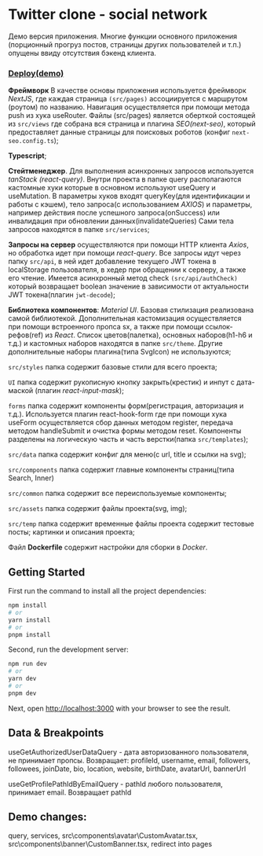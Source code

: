 # Twitter clone - social network

Демо версия приложения. Многие функции основного приложения (порционный прогруз постов, страницы других пользователей и т.п.) опущены ввиду отсутствия бэкенд клиента.

### [Deploy(demo)](https://twitter-clone-frontend-demo.vercel.app/) ###

**Фреймворк** В качестве основы приложения используется фреймворк *NextJS*, где каждая страница `(src/pages)` ассоциируется с маршрутом (роутом) по названию. Навигация осуществляется при помощи метода push из хука useRouter. Файлы (src/pages) является оберткой состоящей из `src/views` где собрана вся страница и плагина *SEO(next-seo)*, который предоставляет данные страницы для поисковых роботов (конфиг `next-seo.config.ts`);

**Typescript**;

**Стейтменеджер**. Для выполнения асинхронных запросов используется *tanStack (react-query)*. Внутри проекта в папке query располагаются кастомные хуки которые в основном используют useQuery и useMutation. В параметры хуков входят queryKey(для идентификации и работы с кэшем), тело запроса(с использованием *AXIOS*) и параметры, например действия после успешного запроса(onSuccess) или инвалидация при обновлении данных(invalidateQueries) Сами тела запросов находятся в папке `src/services`;

**Запросы на сервер** осуществляются при помощи HTTP клиента *Axios*, но обработка идет при помощи *react-query*. Все запросы идут через папку `src/api`, в ней идет добавление текущего JWT токена в localStorage пользователя, в хедер при обращении к серверу, а также его чтение. Имеется асинхронный метод check `(src/api/authCheck)` который возвращает boolean значение в зависимости от актуальности JWT токена(плагин `jwt-decode`);

**Библиотека компонентов**: *Material UI*. Базовая стилизация реализована самой библиотекой. Дополнительная кастомизация осуществляется при помощи встроенного пропса sx, а также при помощи ссылок-рефов(ref) из *React*. Список цветов(палетка), основных наборов(h1-h6 и т.д.) и кастомных наборов находятся в папке `src/theme`. Другие дополнительные наборы плагина(типа SvgIcon) не используются;

`src/styles` папка содержит базовые стили для всего проекта;

`UI` папка содержит рукописную кнопку закрыть(крестик) и инпут с дата-маской (плагин *react-input-mask*);

`forms` папка содержит компоненты форм(регистрация, авторизация и т.д.). Используется плагин react-hook-form где при помощи хука useForm осуществляется сбор данных методом register, передача методом handleSubmit и очистка формы методом reset. Компоненты разделены на логическую часть и часть верстки(папка `src/templates`);

`src/data` папка содержит конфиг для меню(с url, title и ссылки на svg);

`src/components` папка содержит главные компоненты страниц(типа Search, Inner)

`src/common` папка содержит все переиспользуемые компоненты;

`src/assets` папка содержит файлы проекта(svg, img);

`src/temp` папка содержит временные файлы проекта содержит тестовые посты; картинки и описания проекта;

Файл **Dockerfile** содержит настройки для сборки в *Docker*.


## Getting Started

First run the command to install all the project dependencies:

```bash
npm install
# or
yarn install
# or
pnpm install
```

Second, run the development server:

```bash
npm run dev
# or
yarn dev
# or
pnpm dev
```

Next, open [http://localhost:3000](http://localhost:3000) with your browser to see the result.

## Data & Breakpoints

useGetAuthorizedUserDataQuery - дата авторизованного пользователя, не принимает пропсы. Возвращает: profileId, username, email, followers, followees, joinDate, bio, location, website, birthDate, avatarUrl, bannerUrl

useGetProfilePathIdByEmailQuery - pathId любого пользователя, принимает email. Возвращает pathId
## Demo changes:

query, services, src\components\avatar\CustomAvatar.tsx, src\components\banner\CustomBanner.tsx, redirect into pages

